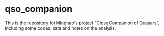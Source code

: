# qso_companion

This is the repository for Minghao's project "Close Companion of Quasars", including some codes, data and notes on the analysis.
